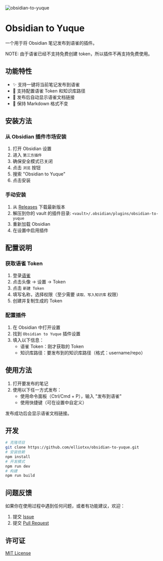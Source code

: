 ![obsidian-to-yuque](https://socialify.git.ci/elliotxx/obsidian-to-yuque/image?description=1&font=Raleway&issues=1&language=1&name=1&owner=1&pattern=Circuit%20Board&pulls=1&stargazers=1&theme=Auto)

# Obsidian to Yuque

一个用于将 Obsidian 笔记发布到语雀的插件。

NOTE: 由于语雀已经不支持免费创建 token，所以插件不再支持免费使用。

## 功能特性

- ✨ 支持一键将当前笔记发布到语雀
- 🔑 支持配置语雀 Token 和知识库路径
- 🔗 发布后自动显示语雀文档链接
- 📝 保持 Markdown 格式不变

## 安装方法

### 从 Obsidian 插件市场安装

1. 打开 Obsidian 设置
2. 进入 `第三方插件` 
3. 确保安全模式已关闭
4. 点击 `浏览` 按钮
5. 搜索 "Obsidian to Yuque"
6. 点击安装

### 手动安装

1. 从 [Releases](https://github.com/elliotxx/obsidian-to-yuque/releases) 下载最新版本
2. 解压到你的 vault 的插件目录: `<vault>/.obsidian/plugins/obsidian-to-yuque`
3. 重新加载 Obsidian
4. 在设置中启用插件

## 配置说明

### 获取语雀 Token

1. 登录[语雀](https://www.yuque.com/)
2. 点击头像 -> 设置 -> Token
3. 点击 `新建 Token`
4. 填写名称，选择权限（至少需要 `读取、写入知识库` 权限）
5. 创建并复制生成的 Token

### 配置插件

1. 在 Obsidian 中打开设置
2. 找到 `Obsidian to Yuque` 插件设置
3. 填入以下信息：
   - 语雀 Token：刚才获取的 Token
   - 知识库路径：要发布到的知识库路径（格式：username/repo）

## 使用方法

1. 打开要发布的笔记
2. 使用以下任一方式发布：
   - 使用命令面板（Ctrl/Cmd + P），输入 "发布到语雀"
   - 使用快捷键（可在设置中自定义）

发布成功后会显示语雀文档链接。

## 开发
```bash
# 克隆项目
git clone https://github.com/elliotxx/obsidian-to-yuque.git
# 安装依赖
npm install
# 开发模式
npm run dev
# 构建
npm run build
```

## 问题反馈

如果你在使用过程中遇到任何问题，或者有功能建议，欢迎：

1. 提交 [Issue](https://github.com/elliotxx/obsidian-to-yuque/issues)
2. 提交 [Pull Request](https://github.com/elliotxx/obsidian-to-yuque/pulls)

## 许可证

[MIT License](LICENSE)